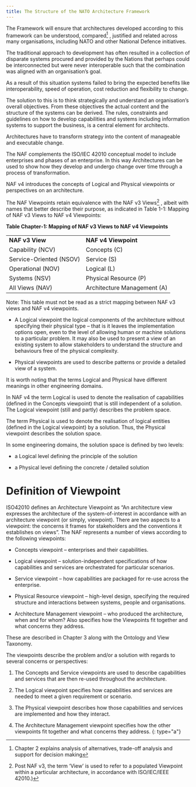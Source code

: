 ```yaml
---
title: The Structure of the NATO Architecture Framework
---
```



The Framework will ensure that architectures developed according to this framework
can be understood, compared[^ala] , justified and related across many organisations,
including NATO and other National Defence initiatives.

[^ala]: Chapter 2 explains analysis of alternatives, trade-off analysis and support for decision making

The traditional approach to development has often resulted in a collection of
disparate systems procured and provided by the Nations that perhaps could be
interconnected but were never interoperable such that the combination was aligned
with an organisation’s goal.

As a result of this situation systems failed to bring the expected benefits like
interoperability, speed of operation, cost reduction and flexibility to change.

The solution to this is to think strategically and understand an organisation’s overall
objectives. From these objectives the actual content and the structure of the systems
can be derived. The rules, constraints and guidelines on how to develop capabilities
and systems including information systems to support the business, is a central
element for architects.

Architectures have to transform strategy into the content of manageable and
executable change.

The NAF complements the ISO/IEC 42010 conceptual model to include enterprises
and phases of an enterprise. In this way Architectures can be used to show how they
develop and undergo change over time through a process of transformation.

NAF v4 introduces the concepts of Logical and Physical viewpoints or perspectives
on an architecture.

The NAF Viewpoints retain equivalence with the NAF v3 Views[^views3plus]  , albeit with names
that better describe their purpose, as indicated in Table 1-1: Mapping of NAF v3
Views to NAF v4 Viewpoints:

[^views3plus]: Post NAF v3, the term ‘View’ is used to refer to a populated Viewpoint within a particular architecture, in accordance with ISO/IEC/IEEE 42010.)


**Table Chapter‑1: Mapping of NAF v3 Views to NAF v4 Viewpoints**

|                         |                             |
|-------------------------|-----------------------------|
| **NAF v3 View**         | **NAF v4 Viewpoint**        |
| Capability (NCV)        | Concepts (C)                |
| Service-Oriented (NSOV) | Service (S)                 |
| Operational (NOV)       | Logical (L)                 |
| Systems (NSV)           | Physical Resource (P)       |
| All Views (NAV)         | Architecture Management (A) |


Note: This table must not be read as a strict mapping between NAF v3 views
and NAF v4 viewpoints.

* A Logical viewpoint the logical components of the architecture without
  specifying their physical type – that is it leaves the implementation
  options open, even to the level of allowing human or machine solutions
  to a particular problem. It may also be used to present a view of an
  existing system to allow stakeholders to understand the structure and
  behaviours free of the physical complexity.

* Physical viewpoints are used to describe patterns or provide a detailed
  view of a system.

It is worth noting that the terms Logical and Physical have different meanings in other
engineering domains.

In NAF v4 the term Logical is used to denote the realisation of capabilities (defined in
the Concepts viewpoint) that is still independent of a solution. The Logical viewpoint
(still and partly) describes the problem space.

The term Physical is used to denote the realisation of logical entities (defined in the
Logical viewpoint) by a solution. Thus, the Physical viewpoint describes the solution
space.

In some engineering domains, the solution space is defined by two levels:

* a Logical level defining the principle of the solution

* a Physical level defining the concrete / detailed solution

# Definition of Viewpoint

ISO42010 defines an Architecture Viewpoint as “An architecture view expresses the
architecture of the system-of-interest in accordance with an architecture viewpoint (or
simply, viewpoint). There are two aspects to a viewpoint: the concerns it frames for
stakeholders and the conventions it establishes on views”. The NAF represents a
number of views according to the following viewpoints:

* Concepts viewpoint – enterprises and their capabilities.

* Logical viewpoint – solution-independent specifications of how
  capabilities and services are orchestrated for particular scenarios.

* Service viewpoint – how capabilities are packaged for re-use across the
  enterprise.

* Physical Resource viewpoint – high-level design, specifying the
  required structure and interactions between systems, people and
  organisations.

* Architecture Management viewpoint – who produced the architecture,
  when and for whom? Also specifies how the Viewpoints fit together and
  what concerns they address.

These are described in Chapter 3 along with the Ontology and View Taxonomy.

The viewpoints describe the problem and/or a solution with regards to several
concerns or perspectives:

1. The Concepts and Service viewpoints are used to describe capabilities
   and services that are then re-used throughout the architecture.

2. The Logical viewpoint specifies how capabilities and services are
   needed to meet a given requirement or scenario.

3. The Physical viewpoint describes how those capabilities and services
   are implemented and how they interact.

4. The Architecture Management viewpoint specifies how the other
   viewpoints fit together and what concerns they address.
{: type="a"}
